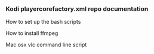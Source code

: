 ### Kodi playercorefactory.xml repo documentation

How to set up the bash scripts  

How to install ffmpeg  

Mac osx vlc command line script  

